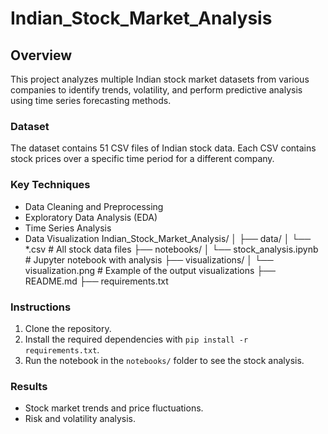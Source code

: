 # Indian_Stock_Market_Analysis

## Overview
This project analyzes multiple Indian stock market datasets from various companies to identify trends, volatility, and perform predictive analysis using time series forecasting methods.

### Dataset
The dataset contains 51 CSV files of Indian stock data. Each CSV contains stock prices over a specific time period for a different company.

### Key Techniques
- Data Cleaning and Preprocessing
- Exploratory Data Analysis (EDA)
- Time Series Analysis
- Data Visualization
Indian_Stock_Market_Analysis/ │ ├── data/ │ └── *.csv # All stock data files ├── notebooks/ │ └── stock_analysis.ipynb # Jupyter notebook with analysis ├── visualizations/ │ └── visualization.png # Example of the output visualizations ├── README.md ├── requirements.txt 

### Instructions
1. Clone the repository.
2. Install the required dependencies with `pip install -r requirements.txt`.
3. Run the notebook in the `notebooks/` folder to see the stock analysis.

### Results
- Stock market trends and price fluctuations.
- Risk and volatility analysis.

